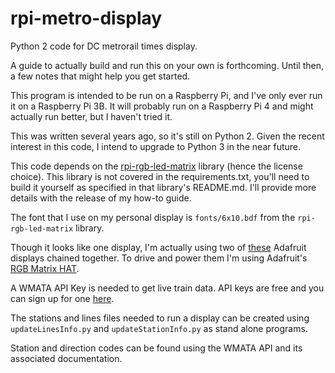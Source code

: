 # rpi-metro-display

Python 2 code for DC metrorail times display.

A guide to actually build and run this on your own is forthcoming. Until then, a few notes that might help you get started.

This program is intended to be run on a Raspberry Pi, and I've only ever run it on a Raspberry Pi 3B. It will probably run on a Raspberry Pi 4 and might actually run better, but I haven't tried it.

This was written several years ago, so it's still on Python 2. Given the recent interest in this code, I intend to upgrade to Python 3 in the near future.

This code depends on the [rpi-rgb-led-matrix](https://github.com/hzeller/rpi-rgb-led-matrix) library (hence the license choice). This library is not covered in the requirements.txt, you'll need to build it yourself as specified in that library's README.md. I'll provide more details with the release of my how-to guide.

The font that I use on my personal display is `fonts/6x10.bdf` from the `rpi-rgb-led-matrix` library.

Though it looks like one display, I'm actually using two of [these](https://www.adafruit.com/product/2277) Adafruit displays chained together. To drive and power them I'm using Adafruit's [RGB Matrix HAT](https://www.adafruit.com/product/2345).

A WMATA API Key is needed to get live train data. API keys are free and you can sign up for one [here](https://developer.wmata.com/).

The stations and lines files needed to run a display can be created using `updateLinesInfo.py` and `updateStationInfo.py` as stand alone programs.

Station and direction codes can be found using the WMATA API and its associated documentation.
